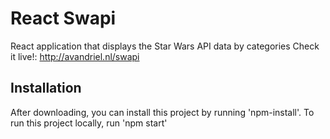 # React Swapi
React application that displays the Star Wars API data by categories
Check it live!: http://avandriel.nl/swapi

## Installation
After downloading, you can install this project by running 'npm-install'.
To run this project locally, run 'npm start'


